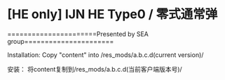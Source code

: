 ﻿# [HE only] IJN HE Type0 / 零式通常弹

======================Presented by SEA group======================

Installation: 
Copy "content" into /res_mods/a.b.c.d(current version)/

安装：
将content复制到/res_mods/a.b.c.d(当前客户端版本号)/

